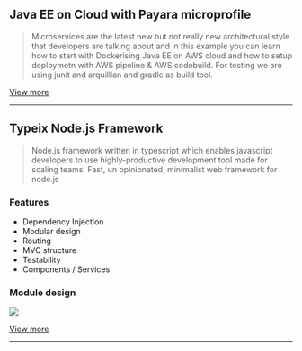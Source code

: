 ## Java EE on Cloud with Payara microprofile

> Microservices are the latest new but not really new architectural style that developers are talking about and in this example you can learn how to start with Dockerising Java EE on AWS cloud and how to setup deploymetn with AWS pipeline & AWS codebuild. 
> For testing we are using junit and arquillian and gradle as build tool.

[View more](http://www.igorivanovic.info/payara-micro-docker-starter-kit/)

* * *

## Typeix Node.js Framework

> Node.js framework written in typescript which enables javascript developers to use highly-productive development tool
made for scaling teams.
> Fast, un opinionated, minimalist web framework for node.js


### Features
* Dependency Injection
* Modular design
* Routing
* MVC structure
* Testability
* Components / Services

### Module design
![](http://www.igorivanovic.info/media/typeix_modules.png)

[View more](http://www.igorivanovic.info/typeix/)

* * *
